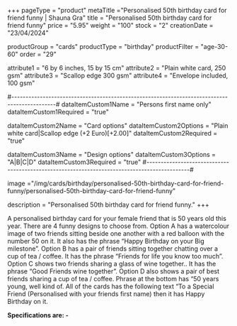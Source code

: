 +++
pageType = "product"
metaTitle ="Personalised 50th birthday card for friend funny | Shauna Gra"
title = "Personalised 50th birthday card for friend funny"
price = "5.95"
weight = "100"
stock = "2"
creationDate = "23/04/2024"

productGroup = "cards"
productType = "birthday"
productFilter = "age-30-60"
order = "29"

attribute1 = "6 by 6 inches, 15 by 15 cm" 
attribute2 = "Plain white card, 250 gsm"
attribute3 = "Scallop edge 300 gsm"
attribute4 = "Envelope included, 100 gsm"

#---------------------------------------------------------------------------------------------#
dataItemCustom1Name = "Persons first name only"
dataItemCustom1Required = "true"

dataItemCustom2Name = "Card options"
dataItemCustom2Options = "Plain white card|Scallop edge (+2 Euro)[+2.00]"
dataItemCustom2Required = "true"

dataItemCustom3Name = "Design options"
dataItemCustom3Options = "A|B|C|D"
dataItemCustom3Required = "true"
#---------------------------------------------------------------------------------------------#

image ="/img/cards/birthday/personalised-50th-birthday-card-for-friend-funny/personalised-50th-birthday-card-for-friend-funny"

description = "Personalised 50th birthday card for friend funny."
+++

A personalised birthday card for your female friend that is 50 years old this year. There are 4 funny designs to choose from. Option A has a watercolour image of two friends sitting beside one another with a red balloon with the number 50 on it. It also has the phrase “Happy Birthday on your Big milestone”. Option B has a pair of friends sitting together chatting over a cup of tea / coffee. It has the phrase “Friends for life you know too much”. Option C shows two friends sharing a glass of wine together.. It has the phrase “Good Friends wine together”. Option D also shows a pair of best friends sharing a cup of tea / coffee. Phrase at the bottom has “50 years young, well kind of. All of the cards has the following text “To a Special Friend (Personalised with your friends first name) then it has Happy Birthday on it.

**Specifications are: -**
